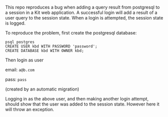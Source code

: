 This repo reproduces a bug when adding a query result from postgresql to a session in a Kit web application. A successful login will add a result of a user query to the session state. When a login is attempted, the session state is logged. 

To reproduce the problem, first create the postgresql database:

```
psql postgres
CREATE USER kbd WITH PASSWORD 'password';
CREATE DATABASE kbd WITH OWNER kbd;
```

Then login as user

email: `a@b.com` 

pass: `pass`

(created by an automatic migration)


Logging in as the above user, and then making another login attempt, should show that the user was added to the session state. However here it will throw an exception.
